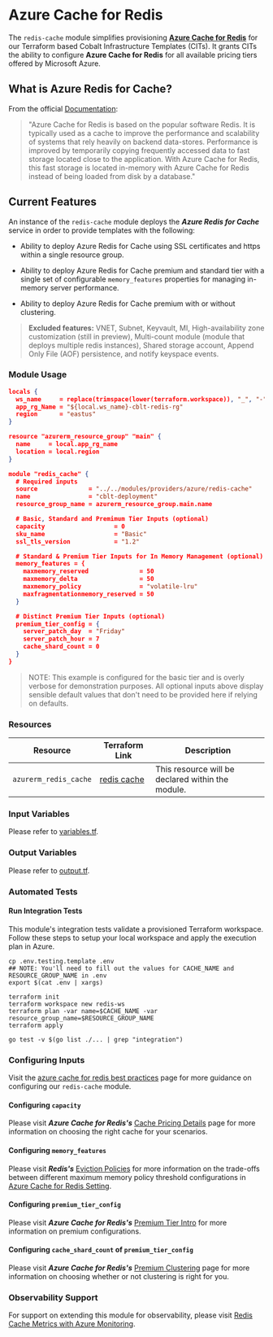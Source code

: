 # Azure Cache for Redis

The `redis-cache` module simplifies provisioning **[Azure Cache for Redis](https://docs.microsoft.com/en-us/azure/azure-cache-for-redis/cache-overview)** for our Terraform based Cobalt Infrastructure Templates (CITs). It grants CITs the ability to configure **Azure Cache for Redis** for all available pricing tiers offered by Microsoft Azure.

## What is Azure Redis for Cache?

From the official [Documentation](hhttps://docs.microsoft.com/en-us/azure/azure-cache-for-redis/cache-overview):

> "Azure Cache for Redis is based on the popular software Redis. It is typically used as a cache to improve the performance and scalability of systems that rely heavily on backend data-stores. Performance is improved by temporarily copying frequently accessed data to fast storage located close to the application. With Azure Cache for Redis, this fast storage is located in-memory with Azure Cache for Redis instead of being loaded from disk by a database."

## Current Features

An instance of the `redis-cache` module deploys the _**Azure Redis for Cache**_ service in order to provide templates with the following:

- Ability to deploy Azure Redis for Cache using SSL certificates and https within a single resource group.

- Ability to deploy Azure Redis for Cache premium and standard tier with a single set of configurable `memory_features` properties for managing in-memory server performance.

- Ability to deploy Azure Redis for Cache premium with or without clustering.

> **Excluded features:** VNET, Subnet, Keyvault, MI, High-availability zone customization (still in preview), Multi-count module (module that deploys multiple redis instances), Shared storage account, Append Only File (AOF) persistence, and notify keyspace events.

### Module Usage

```json
locals {
  ws_name     = replace(trimspace(lower(terraform.workspace)), "_", "-")
  app_rg_Name = "${local.ws_name}-cblt-redis-rg"
  region      = "eastus"
}

resource "azurerm_resource_group" "main" {
  name     = local.app_rg_name
  location = local.region
}

module "redis_cache" {
  # Required inputs
  source              = "../../modules/providers/azure/redis-cache"
  name                = "cblt-deployment"
  resource_group_name = azurerm_resource_group.main.name

  # Basic, Standard and Premimum Tier Inputs (optional)
  capacity                   = 0
  sku_name                   = "Basic"
  ssl_tls_version            = "1.2"

  # Standard & Premium Tier Inputs for In Memory Management (optional)
  memory_features = {
    maxmemory_reserved              = 50
    maxmemory_delta                 = 50
    maxmemory_policy                = "volatile-lru"
    maxfragmentationmemory_reserved = 50
  }

  # Distinct Premium Tier Inputs (optional)
  premium_tier_config = {
    server_patch_day  = "Friday"
    server_patch_hour = 7
    cache_shard_count = 0
  }
}
```

> NOTE: This example is configured for the basic tier and is overly verbose for demonstration purposes. All optional inputs above display sensible default values that don't need to be provided here if relying on defaults.

### Resources

| Resource | Terraform Link | Description |
|---|---|---|
| `azurerm_redis_cache` | [redis cache](https://www.terraform.io/docs/providers/azurerm/r/redis_cache.html) | This resource will be declared within the module. |

### Input Variables

Please refer to [variables.tf](./variables.tf).

### Output Variables

Please refer to [output.tf](./output.tf).

### Automated Tests

#### Run Integration Tests

This module's integration tests validate a provisioned Terraform workspace. Follow these steps to setup your local workspace and apply the execution plan in Azure. 

```hcl
cp .env.testing.template .env
## NOTE: You'll need to fill out the values for CACHE_NAME and RESOURCE_GROUP_NAME in .env
export $(cat .env | xargs)

terraform init
terraform workspace new redis-ws
terraform plan -var name=$CACHE_NAME -var resource_group_name=$RESOURCE_GROUP_NAME
terraform apply

go test -v $(go list ./... | grep "integration")
```

### Configuring Inputs

Visit the [azure cache for redis best practices](https://docs.microsoft.com/en-us/azure/azure-cache-for-redis/cache-best-practices) page for more guidance on configuring our `redis-cache` module.

#### Configuring `capacity`

Please visit _**Azure Cache for Redis's**_ [Cache Pricing Details](https://azure.microsoft.com/en-us/pricing/details/cache/) page for more information on choosing the right cache for your scenarios.

#### Configuring `memory_features`

Please visit _**Redis's**_ [Eviction Policies](https://redis.io/topics/lru-cache#eviction-policies) for more information on the trade-offs between different maximum memory policy threshold configurations in [Azure Cache for Redis Setting](https://docs.microsoft.com/en-us/azure/azure-cache-for-redis/cache-configure#settings).

#### Configuring `premium_tier_config`

Please visit _**Azure Cache for Redis's**_ [Premium Tier Intro](https://docs.microsoft.com/en-us/azure/azure-cache-for-redis/cache-premium-tier-intro)  for more information on premium configurations.

#### Configuring `cache_shard_count` of `premium_tier_config`

Please visit _**Azure Cache for Redis's**_ [Premium Clustering](https://docs.microsoft.com/en-us/azure/azure-cache-for-redis/cache-how-to-premium-clustering) page for more information on choosing whether or not clustering is right for you.

### Observability Support

For support on extending this module for observability, please visit [Redis Cache Metrics with Azure Monitoring](https://docs.microsoft.com/en-us/azure/azure-monitor/platform/metrics-supported#microsoftcacheredis).


